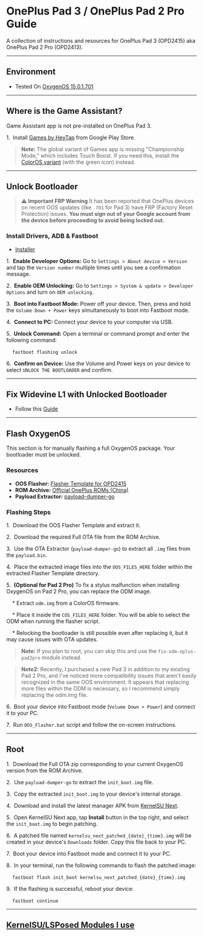 # OnePlus Pad 3 / OnePlus Pad 2 Pro Guide

A collection of instructions and resources for OnePlus Pad 3 (OPD2415) aka OnePlus Pad 2 Pro (OPD2413).

---

## **Environment**

* Tested On [OxygenOS 15.0.1.701](https://community.oneplus.com/thread/1924865591823302663)

---

## **Where is the Game Assistant?**

Game Assistant app is not pre-installed on OnePlus Pad 3.

1.  Install [Games by HeyTap](https://play.google.com/store/apps/details?id=com.oplus.games) from Google Play Store.

> **Note:** The global variant of Games app is missing "Championship Mode," which includes Touch Boost. If you need this, install the [ColorOS variant](https://www.apkmirror.com/apk/heytap/oneplus-games-3) (with the green icon) instead.

---

## **Unlock Bootloader**

> **⚠️ Important FRP Warning**
> It has been reported that OnePlus devices on recent OOS updates (like `.701` for Pad 3) have FRP (Factory Reset Protection) issues. **You must sign out of your Google account from the device before proceeding to avoid being locked out.**

### **Install Drivers, ADB & Fastboot**

* [Installer](https://github.com/K3V1991/ADB-and-FastbootPlusPlus)

1.  **Enable Developer Options:** Go to `Settings > About device > Version` and tap the `Version number` multiple times until you see a confirmation message.

2.  **Enable OEM Unlocking:** Go to `Settings > System & update > Developer Options` and turn on `OEM unlocking`.

3.  **Boot into Fastboot Mode:** Power off your device. Then, press and hold the `Volume Down + Power` keys simultaneously to boot into Fastboot mode.

4.  **Connect to PC:** Connect your device to your computer via USB.

5.  **Unlock Command:** Open a terminal or command prompt and enter the following command:

    <code>fastboot flashing unlock</code>

6.  **Confirm on Device:** Use the Volume and Power keys on your device to select `UNLOCK THE BOOTLOADER` and confirm.

---

## **Fix Widevine L1 with Unlocked Bootloader**

* Follow this [Guide](https://xdaforums.com/t/fix-widevine-l1-unlocked-bootloader.4731374/)

---

## **Flash OxygenOS**

This section is for manually flashing a full OxygenOS package. Your bootloader must be unlocked.

### **Resources**
* **OOS Flasher:** [Flasher Template for OPD2415](https://github.com/jjhitel/My-OnePlus-Pad3-Setup/raw/refs/heads/main/OPD2415_OOS%20Flasher_v1.1.zip)
* **ROM Archive:** [Official OnePlus ROMs (China)](https://yun.daxiaamu.com/OnePlus_Roms/%E4%B8%80%E5%8A%A0OnePlus%20Pad%202%20Pro/)
* **Payload Extractor:** [payload-dumper-go](https://github.com/ssut/payload-dumper-go)

### **Flashing Steps**

1.  Download the OOS Flasher Template and extract it.

2.  Download the required Full OTA file from the ROM Archive.

3.  Use the OTA Extractor (`payload-dumper-go`) to extract all `.img` files from the `payload.bin`.

4.  Place the extracted image files into the `OOS_FILES_HERE` folder within the extracted Flasher Template directory.

5.  **(Optional for Pad 2 Pro)** To fix a stylus malfunction when installing OxygenOS on Pad 2 Pro, you can replace the ODM image.

    * Extract `odm.img` from a ColorOS firmware.

    * Place it inside the `COS_FILES_HERE` folder. You will be able to select the ODM when running the flasher script.

    * Relocking the bootloader is still possible even after replacing it, but it may cause issues with OTA updates.

> **Note:**
> If you plan to root, you can skip this and use the `fix-odm-oplus-pad2pro` module instead.

> **Note2:**
> Recently, I purchased a new Pad 3 in addition to my existing Pad 2 Pro, and I've noticed more compatibility issues that aren't easily recognized in the same OOS environment. It appears that replacing more files within the ODM is necessary, so I recommend simply replacing the odm.img file.


6.  Boot your device into Fastboot mode (`Volume Down + Power`) and connect it to your PC.

7.  Run `OOS_Flasher.bat` script and follow the on-screen instructions.

---

## **Root**

1.  Download the Full OTA zip corresponding to your current OxygenOS version from the ROM Archive.

2.  Use `payload-dumper-go` to extract the `init_boot.img` file.

3.  Copy the extracted `init_boot.img` to your device's internal storage.

4.  Download and install the latest manager APK from [KernelSU Next](https://github.com/KernelSU-Next/KernelSU-Next).

5.  Open KernelSU Next app, tap **Install** button in the top right, and select the `init_boot.img` to begin patching.

6.  A patched file named `kernelsu_next_patched_{date}_{time}.img` will be created in your device's `Downloads` folder. Copy this file back to your PC.

7.  Boot your device into Fastboot mode and connect it to your PC.

8.  In your terminal, run the following commands to flash the patched image:

    ```fastboot flash init_boot kernelsu_next_patched_{date}_{time}.img```

9.  If the flashing is successful, reboot your device:

    ```fastboot continue```

---

## **[KernelSU/LSPosed Modules I use](./MODULES.md)**
